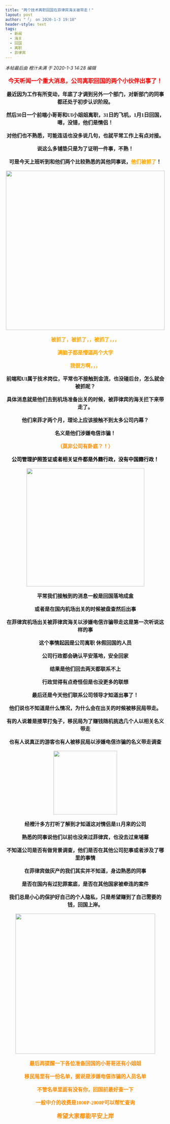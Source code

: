 ```yaml
---
title: "两个技术离职回国在菲律宾海关被带走！"
layout: post
author: "「」 on 2020-1-3 19:18"
header-style: text
tags:
  - 新闻
  - 海关
  - 回国
  - 离职
  - 菲律宾
---
```


<head></head>
<body>
 <i class="pstatus"> 本帖最后由 橙汁未满 于 2020-1-3 14:28 编辑 </i>
 <br> 
 <br> 
 <div align="center"> 
  <font face="微软雅黑"><font size="4"><font color="#ff0000"><strong>今天听闻一个重大消息，公司离职回国的两个小伙伴出事了！</strong></font></font></font> 
 </div>
 <br> 
 <div align="center"> 
  <font face="微软雅黑"><font size="3"><strong>最近因为工作有所变动，年底了才调到另外一个部门，对新部门的同事都还处于初步认识阶段。</strong></font></font> 
 </div>
 <br> 
 <div align="center"> 
  <font face="微软雅黑"><font size="3"><strong>然后30日一个前端小哥哥和UI小姐姐离职，31日的飞机，1月1日回国，嗯，没错，他们是情侣！</strong></font></font> 
 </div>
 <br> 
 <div align="center"> 
  <font face="微软雅黑"><font size="3"><strong>对他们也不熟悉，可能连话也没多说几句，也就平常工作上有点对接。</strong></font></font> 
 </div>
 <br> 
 <div align="center"> 
  <font face="微软雅黑"><font size="3"><strong>说这么多铺垫只是为了证明一件事，不熟！</strong></font></font> 
 </div>
 <br> 
 <div align="center"> 
  <font face="微软雅黑"><font size="3"><strong>可是今天上班听到和他们两个比较熟悉的其他同事说，<font color="#ffa500">他们被抓了</font>！</strong></font></font> 
 </div>
 <br> 
 <div align="center"> 
  <font face="微软雅黑"><font size="3"><strong> 
     <ignore_js_op> 
      <img aid="1324828" src="https://bbs.boniu123.cc/data/attachment/forum/202001/03/133534dwn4aal8n8xna85x.jpg" zoomfile="data/attachment/forum/202001/03/133534dwn4aal8n8xna85x.jpg" file="data/attachment/forum/202001/03/133534dwn4aal8n8xna85x.jpg" width="500" inpost="1"> 
      <div class="tip tip_4 aimg_tip" id="aimg_1324828_menu" style="position: absolute; display: none" disautofocus="true"> 
       <div class="xs0"> 
        <p><strong>你不要吓我 我害怕.jpg</strong> <em class="xg1">(16.59 KB, 下载次数: 0)</em></p> 
        <p> <a href="forum.php?mod=attachment&amp;aid=MTMyNDgyOHw3YjYzN2QzN3wxNTc4MDU3MjYwfDB8NTQ2MDAw&amp;nothumb=yes" target="_blank">下载附件</a> &nbsp;<a href="javascript:;" onclick="showWindow(this.id, this.getAttribute('url'), 'get', 0);" id="savephoto_1324828" url="home.php?mod=spacecp&amp;ac=album&amp;op=saveforumphoto&amp;aid=1324828&amp;handlekey=savephoto_1324828">保存到相册</a> </p> 
        <p class="xg1 y"><span title="2020-1-3 13:35">7&nbsp;小时前</span> 上传</p> 
       </div> 
       <div class="tip_horn"></div> 
      </div> 
     </ignore_js_op> </strong></font></font> 
 </div>
 <br> 
 <div align="center"> 
  <font face="微软雅黑"><font size="3"><font color="#ffa500"><strong>被抓了，被抓了，，被抓了，，，</strong></font></font></font> 
 </div>
 <br> 
 <div align="center"> 
  <font face="微软雅黑"><font size="3"><font color="#ffa500"><strong>满脑子都是懵逼两个大字</strong></font></font></font> 
 </div>
 <br> 
 <div align="center"> 
  <font face="微软雅黑"><font size="3"><font color="#ffa500"><strong>我很方啊，，，</strong></font></font></font> 
 </div>
 <br> 
 <div align="center"> 
  <font face="微软雅黑"><font size="3"><strong>前端和UI属于技术岗位，平常也不接触到金流，也没碰后台，怎么就会被抓呢？</strong></font></font> 
 </div>
 <br> 
 <div align="center"> 
  <font face="微软雅黑"><font size="3"><strong>具体消息就是他们去到机场准备出关的时候，被菲律宾的海关拦下来带走了。</strong></font></font> 
 </div>
 <br> 
 <div align="center"> 
  <font face="微软雅黑"><font size="3"><strong>他们来菲才两个月，理论上应该接触不到太多公司内幕？</strong></font></font> 
 </div>
 <br> 
 <div align="center"> 
  <font face="微软雅黑"><font size="3"><strong>名义是他们涉嫌电信诈骗！</strong></font></font> 
 </div>
 <br> 
 <div align="center"> 
  <font face="微软雅黑"><font size="3"><font color="#ff8c00"><strong>（莫非公司有卧底？！）</strong></font></font></font> 
 </div>
 <br> 
 <div align="center"> 
  <font face="微软雅黑"><font size="3"><font color="#000000"><strong>公司管理护照签证或者相关证件都是外籍行政，没有中国籍行政！</strong></font></font></font> 
 </div>
 <br> 
 <div align="center"> 
  <font face="微软雅黑"><font size="3"><strong> 
     <ignore_js_op> 
      <img aid="1324830" src="https://bbs.boniu123.cc/data/attachment/forum/202001/03/133957iexx7n8m1lodnqqu.jpg" zoomfile="data/attachment/forum/202001/03/133957iexx7n8m1lodnqqu.jpg" file="data/attachment/forum/202001/03/133957iexx7n8m1lodnqqu.jpg" width="371" inpost="1"> 
      <div class="tip tip_4 aimg_tip" id="aimg_1324830_menu" style="position: absolute; display: none" disautofocus="true"> 
       <div class="xs0"> 
        <p><strong>瑟瑟发抖.jpg</strong> <em class="xg1">(22.42 KB, 下载次数: 0)</em></p> 
        <p> <a href="forum.php?mod=attachment&amp;aid=MTMyNDgzMHw0Yzg1NjljM3wxNTc4MDU3MjYwfDB8NTQ2MDAw&amp;nothumb=yes" target="_blank">下载附件</a> &nbsp;<a href="javascript:;" onclick="showWindow(this.id, this.getAttribute('url'), 'get', 0);" id="savephoto_1324830" url="home.php?mod=spacecp&amp;ac=album&amp;op=saveforumphoto&amp;aid=1324830&amp;handlekey=savephoto_1324830">保存到相册</a> </p> 
        <p class="xg1 y"><span title="2020-1-3 13:39">7&nbsp;小时前</span> 上传</p> 
       </div> 
       <div class="tip_horn"></div> 
      </div> 
     </ignore_js_op> </strong></font></font> 
 </div>
 <br> 
 <div align="center"> 
  <font face="微软雅黑"><font size="3"><strong>平常我们接触到的消息一般是回国落地成盒</strong></font></font> 
 </div>
 <br> 
 <div align="center"> 
  <font face="微软雅黑"><font size="3"><strong>或者是在国内机场出关的时候被盘查然后出事</strong></font></font> 
 </div>
 <br> 
 <div align="center"> 
  <font face="微软雅黑"><font size="3"><strong>在菲律宾机场出关被菲律宾海关以涉嫌电信诈骗带走这是第一次听说这样的事</strong></font></font> 
 </div>
 <br> 
 <div align="center"> 
  <font face="微软雅黑"><font size="3"><strong>这个事情起因是公司离职 休假回国的人员</strong></font></font> 
 </div>
 <br> 
 <div align="center"> 
  <font face="微软雅黑"><font size="3"><strong>公司行政都会确认平安落地，安全回家</strong></font></font> 
 </div>
 <br> 
 <div align="center"> 
  <font face="微软雅黑"><font size="3"><strong>结果是他们回去两天都联系不上</strong></font></font> 
 </div>
 <br> 
 <div align="center"> 
  <font face="微软雅黑"><font size="3"><strong>行政觉得有点奇怪但是也没更多的联想</strong></font></font> 
 </div>
 <br> 
 <div align="center"> 
  <font face="微软雅黑"><font size="3"><strong>最后还是今天他们联系公司领导才知道出事了！</strong></font></font> 
 </div>
 <br> 
 <div align="center"> 
  <font face="微软雅黑"><font size="3"><strong>他们说也不知道是什么情况，为什么会在出关的时候被移民局带走。</strong></font></font> 
 </div>
 <br> 
 <div align="center"> 
  <font face="微软雅黑"><font size="3"><strong>有的人说着是搂草打兔子，移民局为了赚钱随机挑选几个人以相关名义带走</strong></font></font> 
 </div>
 <br> 
 <div align="center"> 
  <font face="微软雅黑"><font size="3"><strong>也有人说真正的游客也有人被移民局以涉嫌电信诈骗的名义带走调查</strong></font></font> 
 </div>
 <br> 
 <div align="center"> 
  <font face="微软雅黑"><font size="3"><strong> 
     <ignore_js_op> 
      <img aid="1324835" src="https://bbs.boniu123.cc/data/attachment/forum/202001/03/134542utgszvzekgwwotls.jpg" zoomfile="data/attachment/forum/202001/03/134542utgszvzekgwwotls.jpg" file="data/attachment/forum/202001/03/134542utgszvzekgwwotls.jpg" width="200" inpost="1"> 
      <div class="tip tip_4 aimg_tip" id="aimg_1324835_menu" style="position: absolute; display: none" disautofocus="true"> 
       <div class="xs0"> 
        <p><strong>真他妈让人害怕.jpg</strong> <em class="xg1">(14.64 KB, 下载次数: 0)</em></p> 
        <p> <a href="forum.php?mod=attachment&amp;aid=MTMyNDgzNXxkMmFhNDY3OXwxNTc4MDU3MjYwfDB8NTQ2MDAw&amp;nothumb=yes" target="_blank">下载附件</a> &nbsp;<a href="javascript:;" onclick="showWindow(this.id, this.getAttribute('url'), 'get', 0);" id="savephoto_1324835" url="home.php?mod=spacecp&amp;ac=album&amp;op=saveforumphoto&amp;aid=1324835&amp;handlekey=savephoto_1324835">保存到相册</a> </p> 
        <p class="xg1 y"><span title="2020-1-3 13:45">7&nbsp;小时前</span> 上传</p> 
       </div> 
       <div class="tip_horn"></div> 
      </div> 
     </ignore_js_op> </strong></font></font> 
 </div>
 <br> 
 <div align="center"> 
  <font face="微软雅黑"><font size="3"><strong>经橙汁多方打听了解到才知道这对情侣是11月来的公司</strong></font></font> 
 </div>
 <br> 
 <div align="center"> 
  <font face="微软雅黑"><font size="3"><strong>熟悉的同事说他们以前也没来过菲律宾，也没去过柬埔寨</strong></font></font> 
 </div>
 <br> 
 <div align="center"> 
  <font face="微软雅黑"><font size="3"><strong>不知道公司是否有做背景调查，他们是否在其他公司犯事或者涉及了哪里的事情</strong></font></font> 
 </div>
 <br> 
 <div align="center"> 
  <font face="微软雅黑"><font size="3"><strong>在菲律宾做灰产的我们其实并不知道，身边熟悉的同事</strong></font></font> 
 </div>
 <br> 
 <div align="center"> 
  <font face="微软雅黑"><font size="3"><strong>是否在国内有过犯罪案底，是否在其他国家被牵连的案件</strong></font></font> 
 </div>
 <br> 
 <div align="center"> 
  <font face="微软雅黑"><font size="3"><strong>我们总是小心的保护好自己的个人隐私，只是希望赚到了自己需要的钱，回国上岸。</strong></font></font> 
 </div>
 <br> 
 <div align="center"> 
  <font face="微软雅黑"><font size="3"><strong> 
     <ignore_js_op> 
      <img aid="1324846" src="https://bbs.boniu123.cc/data/attachment/forum/202001/03/135254r7asdbp7b6o5dxss.jpeg" zoomfile="data/attachment/forum/202001/03/135254r7asdbp7b6o5dxss.jpeg" file="data/attachment/forum/202001/03/135254r7asdbp7b6o5dxss.jpeg" width="440" inpost="1"> 
      <div class="tip tip_4 aimg_tip" id="aimg_1324846_menu" style="position: absolute; display: none" disautofocus="true"> 
       <div class="xs0"> 
        <p><strong>timg.jpeg</strong> <em class="xg1">(20.34 KB, 下载次数: 0)</em></p> 
        <p> <a href="forum.php?mod=attachment&amp;aid=MTMyNDg0NnxkZmY4ZjI1ZnwxNTc4MDU3MjYwfDB8NTQ2MDAw&amp;nothumb=yes" target="_blank">下载附件</a> &nbsp;<a href="javascript:;" onclick="showWindow(this.id, this.getAttribute('url'), 'get', 0);" id="savephoto_1324846" url="home.php?mod=spacecp&amp;ac=album&amp;op=saveforumphoto&amp;aid=1324846&amp;handlekey=savephoto_1324846">保存到相册</a> </p> 
        <p class="xg1 y"><span title="2020-1-3 13:52">7&nbsp;小时前</span> 上传</p> 
       </div> 
       <div class="tip_horn"></div> 
      </div> 
     </ignore_js_op> </strong></font></font> 
 </div>
 <br> 
 <div align="center"> 
  <font face="微软雅黑"><font size="3"><font color="#ff8c00"><strong>最后再提醒一下各位准备回国的小哥哥还有小姐姐</strong></font></font></font> 
 </div>
 <br> 
 <div align="center"> 
  <font face="微软雅黑"><font size="3"><font color="#ff8c00"><strong>移民局里有一份名单，据说是涉嫌电信诈骗的人员名单</strong></font></font></font> 
 </div>
 <br> 
 <div align="center"> 
  <font face="微软雅黑"><font size="3"><font color="#ff8c00"><strong>不管名单里面有没有你，回国前最好查一下</strong></font></font></font> 
 </div>
 <br> 
 <div align="center"> 
  <font face="微软雅黑"><font size="3"><font color="#ff8c00"><strong>一般中介的收费是1000P-2000P可以帮忙查询</strong></font></font></font> 
 </div>
 <br> 
 <div align="center"> 
  <font face="微软雅黑"><font size="4"><font color="#ff8c00"><strong>希望大家都能平安上岸</strong></font></font></font> 
 </div>
 <br> 
 <br>
</body>


